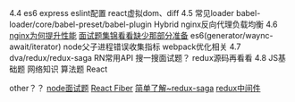 4.4 
es6 express eslint配置 react虚拟dom、diff 
4.5
常见loader babel-loader/core/babel-preset/babel-plugin Hybrid nginx反向代理负载均衡
4.6
[nginx为何提升性能](https://www.zhihu.com/question/19761434)
[面试题集锦看看缺少那部分准备](https://webfed.gitee.io/interview/)
es6(generator/waync-await/iterator) node父子进程错误收集指标 webpack优化相关
4.7
dva/redux/redux-saga RN常用API 搜一搜面试题？ redux源码再看看
4.8
JS基础题 网络知识 算法题 React

other？？
[node面试题](https://www.zhihu.com/question/24648388)
[React Fiber](https://zhuanlan.zhihu.com/p/37095662)
[简单了解~redux-saga](https://redux-saga-in-chinese.js.org/)
[redux中间件](https://cn.redux.js.org/docs/advanced/Middleware.html)